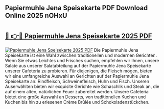 ## Papiermuhle Jena Speisekarte PDF Download Online 2025 nOHxU

# <h2><a href="http://gcaxqb.nevu.top/?p=Papiermuhle+Jena+Speisekarte">🔗 👉🔴 Papiermuhle Jena Speisekarte 2025 PDF</a></h2>

[![Papiermuhle Jena Speisekarte 2025 PDF](https://i.imgur.com/dBaPXMq.png)](http://gcaxqb.nevu.top/?p=Papiermuhle+Jena+Speisekarte)
Die Papiermuhle Jena Speisekarte ist eine Wahl zwischen traditionellen und modernen Gerichten. Wenn Sie etwas Leichtes und Frisches suchen, empfehlen wir Ihnen, unsere Salate aus unserer Salatabteilung auf der Papiermuhle Jena Speisekarte unserer Cafeteria zu probieren. Für diejenigen, die Fleisch mögen, bieten wir eine umfangreiche Auswahl an Gerichten auf der Papiermuhle Jena Speisekarte an: Rindfleisch, Schweinefleisch, Huhn und Fisch. Unseren Auserwählten bieten wir exquisite Gerichte wie Schaschlik und Steak an, die auf einem alten, natürlichen Feuer zubereitet werden. Unsere Cafeteria bietet eine große Auswahl an Desserts, von traditionellen Kuchen und Kuchen bis hin zu erlesenen Crème Brûlée und Schokoladenstückchen.
